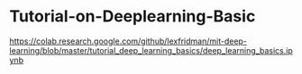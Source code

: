 # Tutorial-on-Deeplearning-Basic
https://colab.research.google.com/github/lexfridman/mit-deep-learning/blob/master/tutorial_deep_learning_basics/deep_learning_basics.ipynb
